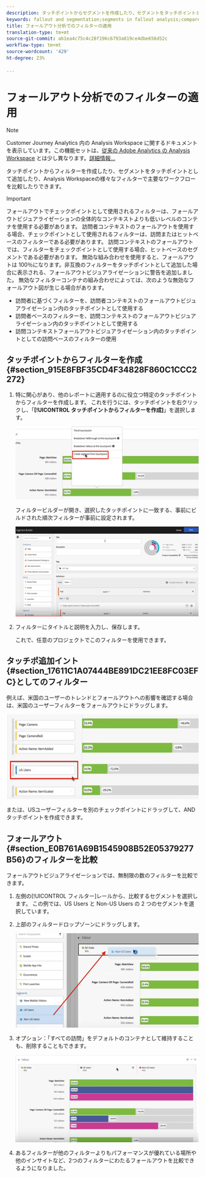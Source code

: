 ```yaml
---
description: タッチポイントからセグメントを作成したり、セグメントをタッチポイントとして追加したり、Analysis Workspace の様々なセグメントにわたって主なワークフローを比較したりできます。
keywords: fallout and segmentation;segments in fallout analysis;compare segments in fallout
title: フォールアウト分析でのフィルターの適用
translation-type: tm+mt
source-git-commit: ab1ea4c75c4c28f196c6793a819ce4dbe656d52c
workflow-type: tm+mt
source-wordcount: '429'
ht-degree: 23%

---
```



# フォールアウト分析でのフィルターの適用

>[!NOTE]
>
>Customer Journey Analytics 内の Analysis Workspace に関するドキュメントを表示しています。この機能セットは、[従来の Adobe Analytics の Analysis Workspace](https://docs.adobe.com/content/help/ja-JP/analytics/analyze/analysis-workspace/home.html) とは少し異なります。[詳細情報...](/help/getting-started/cja-aa.md)

タッチポイントからフィルターを作成したり、セグメントをタッチポイントとして追加したり、Analysis Workspaceの様々なフィルターで主要なワークフローを比較したりできます。

>[!IMPORTANT]
>
>フォールアウトでチェックポイントとして使用されるフィルターは、フォールアウトビジュアライゼーションの全体的なコンテキストよりも低いレベルのコンテナを使用する必要があります。 訪問者コンテキストのフォールアウトを使用する場合、チェックポイントとして使用されるフィルターは、訪問またはヒットベースのフィルターである必要があります。 訪問コンテキストのフォールアウトでは、フィルターをチェックポイントとして使用する場合、ヒットベースのセグメントである必要があります。 無効な組み合わせを使用すると、フォールアウトは 100％になります。非互換のフィルターをタッチポイントとして追加した場合に表示される、フォールアウトビジュアライゼーションに警告を追加しました。 無効なフィルターコンテナの組み合わせによっては、次のような無効なフォールアウト図が生じる場合があります。

* 訪問者に基づくフィルターを、訪問者コンテキストのフォールアウトビジュアライゼーション内のタッチポイントとして使用する
* 訪問者ベースのフィルターを、訪問コンテキストのフォールアウトビジュアライゼーション内のタッチポイントとして使用する
* 訪問コンテキストフォールアウトビジュアライゼーション内のタッチポイントとしての訪問ベースのフィルターの使用

## タッチポイントからフィルターを作成{#section_915E8FBF35CD4F34828F860C1CCC2272}

1. 特に関心があり、他のレポートに適用するのに役立つ特定のタッチポイントからフィルターを作成します。 これを行うには、タッチポイントを右クリックし、「**[!UICONTROL タッチポイントからフィルターを作成]**」を選択します。

   ![](assets/segment-from-touchpoint.png)

   フィルタービルダーが開き、選択したタッチポイントに一致する、事前にビルドされた順次フィルターが事前に設定されます。

   ![](assets/segment-builder.png)

1. フィルターにタイトルと説明を入力し、保存します。

   これで、任意のプロジェクトでこのフィルターを使用できます。

## タッチポ追加イント{#section_17611C1A07444BE891DC21EE8FC03EFC}としてのフィルター

例えば、米国のユーザーのトレンドとフォールアウトへの影響を確認する場合は、米国のユーザーフィルターをフォールアウトにドラッグします。

![](assets/segment-touchpoint.png)

または、USユーザーフィルターを別のチェックポイントにドラッグして、ANDタッチポイントを作成できます。

## フォールアウト{#section_E0B761A69B1545908B52E05379277B56}のフィルターを比較

フォールアウトビジュアライゼーションでは、無制限の数のフィルターを比較できます。

1. 左側の[!UICONTROL フィルター]レールから、比較するセグメントを選択します。 この例では、US Users と Non-US Users の 2 つのセグメントを選択しています。
1. 上部のフィルタードロップゾーンにドラッグします。

   ![](assets/segment-drop.png)

1. オプション：「すべての訪問」をデフォルトのコンテナとして維持することも、削除することもできます。

   ![](assets/seg-compare.png)

1. あるフィルターが他のフィルターよりもパフォーマンスが優れている場所や他のインサイトなど、2つのフィルターにわたるフォールアウトを比較できるようになりました。
